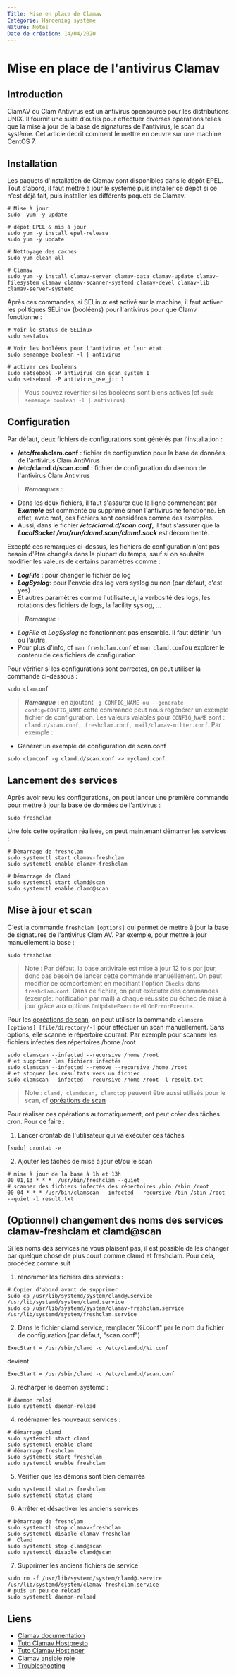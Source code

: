 ```yaml
---
Title: Mise en place de Clamav
Catégorie: Hardening système
Nature: Notes
Date de création: 14/04/2020
---
```


# Mise en place de l'antivirus Clamav

## Introduction
ClamAV ou Clam Antivirus est un antivirus opensource pour les distributions UNIX. Il fournit une suite d'outils pour effectuer diverses opérations telles que la mise à jour de la base de signatures de l'antivirus, le scan du système.
Cet article décrit comment le mettre en oeuvre sur une machine CentOS 7.

## Installation
Les paquets d'installation de Clamav sont disponibles dans le dépôt EPEL. Tout d'abord, il faut mettre à jour le système puis installer ce dépôt si ce n'est déjà fait, puis installer les différents paquets de Clamav.
```
# Mise à jour
sudo  yum -y update

# dépôt EPEL & mis à jour
sudo yum -y install epel-release
sudo yum -y update

# Nettoyage des caches
sudo yum clean all

# Clamav
sudo yum -y install clamav-server clamav-data clamav-update clamav-filesystem clamav clamav-scanner-systemd clamav-devel clamav-lib clamav-server-systemd
```

Après ces commandes, si SELinux est activé sur la machine, il faut activer les politiques SELinux (booléens) pour l'antivirus pour que Clamv fonctionne :
```
# Voir le status de SELinux
sudo sestatus

# Voir les booléens pour l'antivirus et leur état
sudo semanage boolean -l | antivirus

# activer ces booléens
sudo setsebool -P antivirus_can_scan_system 1
sudo setsebool -P antivirus_use_jit 1
```
> Vous pouvez revérifier si les booléens sont biens activés (cf `sudo semanage boolean -l | antivirus`)

## Configuration
Par défaut, deux fichiers de configurations sont générés par l'installation :
- **/etc/freshclam.conf** : fichier de configuration pour la base de données de l'antivirus Clam AntiVirus
- **/etc/clamd.d/scan.conf** : fichier de configuration du daemon de l'antivirus Clam Antivirus

> ***Remarques*** :
  - Dans les deux fichiers, il faut s'assurer que la ligne commençant par ***Example*** est commenté ou supprimé sinon l'antivirus ne fonctionne. En effet, avec mot, ces fichiers sont considérés comme des exemples.
  - Aussi, dans le fichier ***/etc/clamd.d/scan.conf***, il faut s'assurer que la ***LocalSocket /var/run/clamd.scan/clamd.sock*** est décommenté.

Excepté ces remarques ci-dessus, les fichiers de configuration n'ont pas besoin d'être changés dans la plupart du temps, sauf si on souhaite modifier les valeurs de certains paramètres comme :
- ***LogFile*** : pour changer le fichier de log
- ***LogSyslog***: pour l'envoie des log vers syslog ou non (par défaut, c'est yes)
- Et autres paramètres comme l'utilisateur, la verbosité des logs, les rotations des fichiers de logs, la facility syslog, ...
> ***Remarque*** :
  - *LogFile* et *LogSyslog* ne fonctionnent pas ensemble. Il faut définir l'un ou l'autre.
  - Pour plus d'info, cf `man freshclam.conf` et `man clamd.conf`ou explorer le contenu de ces fichiers de configuration

Pour vérifier si les configurations sont correctes, on peut utiliser la commande ci-dessous :
```
sudo clamconf
```
> ***Remarque*** : en ajoutant `-g CONFIG_NAME ou --generate-config=CONFIG_NAME` cette commande peut nous regénérer un exemple fichier de configuration. Les valeurs valables pour `CONFIG_NAME` sont : `clamd.d/scan.conf, freshclam.conf, mail/clamav-milter.conf`. Par exemple :
- Générer un exemple de configuration de scan.conf
```
sudo clamconf -g clamd.d/scan.conf >> myclamd.conf
```

## Lancement des services
Après avoir revu les configurations, on peut lancer une première commande pour mettre à jour la base de données de l'antivirus :
```
sudo freshclam
```
Une fois cette opération réalisée, on peut maintenant démarrer les services :
```
# Démarrage de freshclam
sudo systemctl start clamav-freshclam
sudo systemctl enable clamav-freshclam

# Démarrage de Clamd
sudo systemctl start clamd@scan
sudo systemctl enable clamd@scan
```

## Mise à jour et scan
C'est la commande `freshclam [options]` qui permet de mettre à jour la base de signatures de l'antivirus Clam AV. Par exemple, pour mettre à jour manuellement la base :
```
sudo freshclam
```
> Note :
> Par défaut, la base antivirale est mise à jour 12 fois par jour, donc pas besoin de lancer cette commande manuellement. On peut modifier ce comportement en modifiant l'option `Checks` dans `freshclam.conf`. Dans ce fichier, on peut exécuter des commandes (exemple: notification par mail) à chaque réussite ou échec de mise à jour grâce aux options `OnUpdateExecute` et `OnErrorExecute`.

Pour les [opréations de scan](https://www.clamav.net/documents/scanning), on peut utiliser la commande `clamscan [options] [file/directory/-]` pour effectuer un scan manuellement. Sans options, elle scanne le répertoire courant. Par exemple pour scanner les fichiers infectés des répertoires /home /root
```
sudo clamscan --infected --recursive /home /root
# et supprimer les fichiers infectés
sudo clamscan --infected --remove --recursive /home /root
# et stoquer les résultats vers un fichier
sudo clamscan --infected --recursive /home /root -l result.txt
```
> Note : `clamd, clamdscan, clamdtop` peuvent être aussi utilisés pour le scan, cf [opréations de scan](https://www.clamav.net/documents/scanning)

Pour réaliser ces opérations automatiquement, ont peut créer des tâches cron. Pour ce faire :
1. Lancer crontab de l'utilisateur qui va exécuter ces tâches
```
[sudo] crontab -e
```
2. Ajouter les tâches de mise à jour et/ou le scan
```
# mise à jour de la base à 1h et 13h
00 01,13 * * *  /usr/bin/freshclam --quiet
# scanner des fichiers infectés des répertoires /bin /sbin /root
00 04 * * * /usr/bin/clamscan --infected --recursive /bin /sbin /root --quiet -l result.txt
```

## (Optionnel) changement des noms des services clamav-freshclam et clamd@scan
Si les noms des services ne vous plaisent pas, il est possible de les changer par quelque chose de plus court comme clamd et freshclam. Pour cela, procédez comme suit :
1. renommer les fichiers des services :
```
# Copier d'abord avant de supprimer
sudo cp /usr/lib/systemd/system/clamd@.service  /usr/lib/systemd/system/clamd.service
sudo cp /usr/lib/systemd/system/clamav-freshclam.service /usr/lib/systemd/system/freshclam.service
```
2. Dans le fichier clamd.service, remplacer %i.conf" par le nom du fichier de configuration (par défaut, "scan.conf")
```
ExecStart = /usr/sbin/clamd -c /etc/clamd.d/%i.conf
```
devient
```
ExecStart = /usr/sbin/clamd -c /etc/clamd.d/scan.conf
```
3. recharger le daemon systemd :
```
# daemon relod
sudo systemctl daemon-reload
```
4. redémarrer les nouveaux services :
```
# démarrage clamd
sudo systemctl start clamd
sudo systemctl enable clamd
# démarrage freshclam
sudo systemctl start freshclam
sudo systemctl enable freshclam
```
5. Vérifier que les démons sont bien démarrés
```
sudo systemctl status freshclam
sudo systemctl status clamd
```
6. Arrêter et désactiver les anciens services
```
# Démarrage de freshclam
sudo systemctl stop clamav-freshclam
sudo systemctl disable clamav-freshclam
#  Clamd
sudo systemctl stop clamd@scan
sudo systemctl disable clamd@scan
```
7. Supprimer les anciens fichiers de service
```
sudo rm -f /usr/lib/systemd/system/clamd@.service /usr/lib/systemd/system/clamav-freshclam.service
# puis un peu de reload
sudo systemctl daemon-reload
```

## Liens
- [Clamav documentation](https://www.clamav.net/documents/clam-antivirus-user-manual)
- [Tuto Clamav Hostpresto](https://hostpresto.com/community/tutorials/how-to-install-clamav-on-centos-7/)
- [Tuto Clamav Hostinger](https://www.hostinger.com/tutorials/how-to-install-clamav-centos7)
- [Clamav ansible role](https://github.com/geerlingguy/ansible-role-clamav)
- [Troubleshooting](https://www.clamav.net/documents/troubleshooting-faq)
